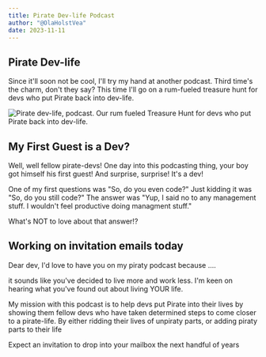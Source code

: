 ```yaml
---
title: Pirate Dev-life Podcast
author: "@OlaHolstVea"
date: 2023-11-11
---
```



## Pirate Dev-life

Since it'll soon not be cool, I'll try my hand at another podcast. Third time's the charm, don't they say? This time I'll go on a rum-fueled treasure hunt for devs who put Pirate back into dev-life.

![Pirate dev-life, podcast. Our rum fueled Treasure Hunt for devs who put Pirate back into dev-life.](https://pbs.twimg.com/media/F-uxM4EWUAANqj6?format=jpg&name=large)


## My First Guest is a Dev?

Well, well fellow pirate-devs! One day into this podcasting thing, your boy got himself his first guest! And surprise, surprise! It's a dev!

One of my first questions was "So, do you even code?" Just kidding it was "So, do you still code?" The answer was "Yup, I said no to any management stuff. I wouldn't feel productive doing managment stuff."

What's NOT to love about that answer!?

## Working on invitation emails today
Dear dev,
I'd love to have you on my piraty podcast because ....

it sounds like you've decided to live more and work less. I'm keen on hearing what you've found out about living YOUR life.

My mission with this podcast is to help devs put Pirate into their lives by showing them fellow devs who have taken determined steps to come closer to a pirate-life.
By either ridding their lives of unpiraty parts, or adding piraty parts to their life












Expect an invitation to drop into your mailbox the next handful of years




